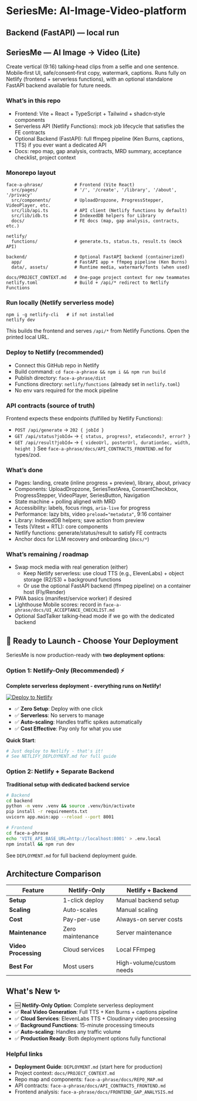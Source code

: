 # SeriesMe: AI-Image-Video-platform

## Backend (FastAPI) — local run
## SeriesMe — AI Image → Video (Lite)

Create vertical (9:16) talking‑head clips from a selfie and one sentence. Mobile‑first UI, safe/consent‑first copy, watermark, captions. Runs fully on Netlify (frontend + serverless functions), with an optional standalone FastAPI backend available for future needs.

### What’s in this repo
- Frontend: Vite + React + TypeScript + Tailwind + shadcn‑style components
- Serverless API (Netlify Functions): mock job lifecycle that satisfies the FE contracts
- Optional Backend (FastAPI): full ffmpeg pipeline (Ken Burns, captions, TTS) if you ever want a dedicated API
- Docs: repo map, gap analysis, contracts, MRD summary, acceptance checklist, project context

### Monorepo layout
```
face-a-phrase/            # Frontend (Vite React)
  src/pages/              # '/', '/create', '/library', '/about', '/privacy'
  src/components/         # UploadDropzone, ProgressStepper, VideoPlayer, etc.
  src/lib/api.ts          # API client (Netlify functions by default)
  src/lib/idb.ts          # IndexedDB helpers for Library
  docs/                   # FE docs (map, gap analysis, contracts, etc.)

netlify/
  functions/              # generate.ts, status.ts, result.ts (mock API)

backend/                  # Optional FastAPI backend (containerized)
  app/                    # FastAPI app + ffmpeg pipeline (Ken Burns)
  data/, assets/          # Runtime media, watermark/fonts (when used)

docs/PROJECT_CONTEXT.md   # One‑page project context for new teammates
netlify.toml              # Build + /api/* redirect to Netlify Functions
```

### Run locally (Netlify serverless mode)
```
npm i -g netlify-cli   # if not installed
netlify dev
```
This builds the frontend and serves `/api/*` from Netlify Functions. Open the printed local URL.

### Deploy to Netlify (recommended)
- Connect this GitHub repo in Netlify
- Build command: `cd face-a-phrase && npm i && npm run build`
- Publish directory: `face-a-phrase/dist`
- Functions directory: `netlify/functions` (already set in `netlify.toml`)
- No env vars required for the mock pipeline

### API contracts (source of truth)
Frontend expects these endpoints (fulfilled by Netlify Functions):
- `POST /api/generate` → `202 { jobId }`
- `GET /api/status?jobId=` → `{ status, progress?, etaSeconds?, error? }`
- `GET /api/result?jobId=` → `{ videoUrl, posterUrl, durationSec, width, height }`
See `face-a-phrase/docs/API_CONTRACTS_FRONTEND.md` for types/zod.

### What’s done
- Pages: landing, create (inline progress + preview), library, about, privacy
- Components: UploadDropzone, SeriesTextArea, ConsentCheckbox, ProgressStepper, VideoPlayer, SeriesButton, Navigation
- State machine + polling aligned with MRD
- Accessibility: labels, focus rings, `aria-live` for progress
- Performance: lazy bits, video `preload="metadata"`, 9:16 container
- Library: IndexedDB helpers; save action from preview
- Tests (Vitest + RTL): core components
- Netlify functions: generate/status/result to satisfy FE contracts
- Anchor docs for LLM recovery and onboarding (`docs/*`)

### What’s remaining / roadmap
- Swap mock media with real generation (either)
  - Keep Netlify serverless: use cloud TTS (e.g., ElevenLabs) + object storage (R2/S3) + background functions
  - Or use the optional FastAPI backend (ffmpeg pipeline) on a container host (Fly/Render)
- PWA basics (manifest/service worker) if desired
- Lighthouse Mobile scores: record in `face-a-phrase/docs/UI_ACCEPTANCE_CHECKLIST.md`
- Optional SadTalker talking‑head mode if we go with the dedicated backend

## 🚀 Ready to Launch - Choose Your Deployment

SeriesMe is now production-ready with **two deployment options**:

### Option 1: Netlify-Only (Recommended) ⚡
**Complete serverless deployment - everything runs on Netlify!**

[![Deploy to Netlify](https://www.netlify.com/img/deploy/button.svg)](https://app.netlify.com/start/deploy)

- ✅ **Zero Setup**: Deploy with one click
- ✅ **Serverless**: No servers to manage
- ✅ **Auto-scaling**: Handles traffic spikes automatically
- ✅ **Cost Effective**: Pay only for what you use

**Quick Start**:
```bash
# Just deploy to Netlify - that's it!
# See NETLIFY_DEPLOYMENT.md for full guide
```

### Option 2: Netlify + Separate Backend
**Traditional setup with dedicated backend service**

```bash
# Backend
cd backend
python -m venv .venv && source .venv/bin/activate
pip install -r requirements.txt
uvicorn app.main:app --reload --port 8001

# Frontend  
cd face-a-phrase
echo 'VITE_API_BASE_URL=http://localhost:8001' > .env.local
npm install && npm run dev
```

See `DEPLOYMENT.md` for full backend deployment guide.

## Architecture Comparison

| Feature | Netlify-Only | Netlify + Backend |
|---------|-------------|-------------------|
| **Setup** | 1-click deploy | Manual backend setup |
| **Scaling** | Auto-scales | Manual scaling |
| **Cost** | Pay-per-use | Always-on server costs |
| **Maintenance** | Zero maintenance | Server maintenance |
| **Video Processing** | Cloud services | Local FFmpeg |
| **Best For** | Most users | High-volume/custom needs |

## What's New ✨

- 🆕 **Netlify-Only Option**: Complete serverless deployment
- ✅ **Real Video Generation**: Full TTS + Ken Burns + captions pipeline  
- ✅ **Cloud Services**: ElevenLabs TTS + Cloudinary video processing
- ✅ **Background Functions**: 15-minute processing timeouts
- ✅ **Auto-scaling**: Handles any traffic volume
- ✅ **Production Ready**: Both deployment options fully functional

### Helpful links
- **Deployment Guide**: `DEPLOYMENT.md` (start here for production)
- Project context: `docs/PROJECT_CONTEXT.md`
- Repo map and components: `face-a-phrase/docs/REPO_MAP.md`
- API contracts: `face-a-phrase/docs/API_CONTRACTS_FRONTEND.md`
- Frontend analysis: `face-a-phrase/docs/FRONTEND_GAP_ANALYSIS.md`
